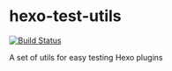 # hexo-test-utils
[![Build Status](https://travis-ci.org/ertrzyiks/hexo-test-utils.svg?branch=master)](https://travis-ci.org/ertrzyiks/hexo-test-utils)

A set of utils for easy testing Hexo plugins
